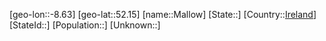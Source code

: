 ﻿---
location: [52.15,-8.63]
type: City
tags:
- geo/City


SpocWebEntityId: 32236
isDeleted: false
confidential: public

---
[geo-lon::-8.63]
[geo-lat::52.15]
[name::Mallow]
[State::]
[Country::[Ireland](geo/Continent/Europe/Ireland.md)]
[StateId::]
[Population::]
[Unknown::]

